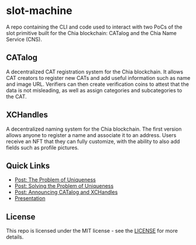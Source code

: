 # slot-machine

A repo containing the CLI and code used to interact with two PoCs of the slot primitive built for the Chia blockchain: CATalog and the Chia Name Service (CNS).

## CATalog

A decentralized CAT registration system for the Chia blockchain. It allows CAT creators to register new CATs and add useful information such as name and image URL. Verifiers can then create verification coins to attest that the data is not misleading, as well as assign categories and subcategories to the CAT.


## XCHandles

A decentralized naming system for the Chia blockchain. The first version allows anyone to register a name and associate it to an address. Users receive an NFT that they can fully customize, with the ability to also add fields such as profile pictures.

## Quick Links
 * [Post: The Problem of Uniqueness](https://blog.fireacademy.io/p/uniqueness-on-chain)
 * [Post: Solving the Problem of Uniqueness](https://blog.fireacademy.io/p/solving-the-problem-of-uniqueness)
 * [Post: Announcing CATalog and XCHandles](https://blog.fireacademy.io/p/announcing-catalog-and-xchandles)
 * [Presentation](https://pitch.com/v/uniqueness-fjrbf7)

## License

This repo is licensed under the MIT license - see the [LICENSE](LICENSE) for more details.
